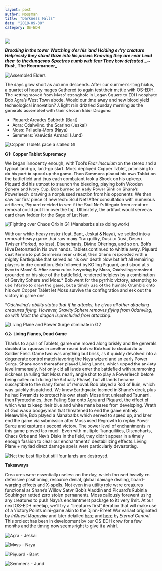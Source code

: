 ```yaml
---
layout: post
author: Mossman
title: "Darkness Falls"
date: "2019-09-30"
category: OS-EDH
---
```


![](/assets/images/banners/gravity-sphere.jpg)

**_Brooding in the tower_**
**_Watching o'er his land_**
**_Holding ev'ry creature_**
**_Helplessly they stand_**
**_Gaze into his prisms_**
**_Knowing they are near_**
**_Lead them to the dungeons_**
**_Spectres numb with fear_**
**_They bow defeated_**
**_
~ Rush, The Necromancer_**

![*Assembled Elders*](/assets/images/2019/09/dracos.jpg)

The days grow short as autumn descends. After our summer’s-long hiatus, a quartet of hearty mages Gathered to again test their mettle with OS-EDH. The setting moved from Moss’ stronghold in Logan Square to EDH neophyte Bob Agra’s West Town abode. Would our time away and new blood yield technological innovation? A light rain drizzled Sunday morning as the generals assembled with their chosen Elder Dragons:

- Piquard: Arcades Sabboth (Bant)
- Agra: Odahviing, the Soaring (Jeskai)
- Moss: Palladia-Mors (Naya)
- Semmens: Vaevictis Asmadi (Jund)

![*Copper Tablets pace a stalled G1*](/assets/images/2019/09/G1-stalled.jpg)

**G1: Copper Tablet Supremacy**

We began innocently enough, with Tool’s _Fear Inoculum_ on the stereo and a typical land-go, land-go start. Moss deployed Copper Tablet, promising to do his part to speed up the game. Then Semmens placed his own Tablet on the battlefield and thus each combatant took a Shock on his upkeep. Piquard did his utmost to staunch the bleeding, playing both Wooden Sphere and Ivory Cup. Bob burned an early Power Sink on Shane’s Powerleech, drawing a nonplussed reaction from his opponents. We then saw our first piece of new tech: Soul Net! After consultation with numerous artificers, Piquard decided to see if the Soul Net’s lifegain from creature removal could put him over the top. Ultimately, the artifact would serve as card draw fodder for the Sage of Lat Nam. 

![*Fighting over Chaos Orb in G1 (Manabarbs also doing work)*](/assets/images/2019/09/G1-1.jpg)

With our white-heavy roster (feat. Bant, Jeskai & Naya), we settled into a removal-heavy game that saw many Tranquility, Dust to Dust, Desert Twister (Forked, no less), Disenchants, Divine Offerings, and so on. Bob’s Hive Detonated in his own hands. Tablets continued to whittle away. Piquard cast Karma to put Semmens near critical, then Shane responded with a mighty Earthquake that served as his own death blow but left all remaining players in dire condition. Bob followed by KO’ing Piquard, and stood at 5 lives to Moss’ 6. After some rules lawyering by Moss, Odahviing remained grounded on his side of the battlefield, rendered helpless by a combination of Gravity Sphere and Moat.\* Bob went for the pyrrhic victory, attempting to use Inferno to draw the game, but a timely use of the humble Crumble onto his own Copper Tablet let Moss survive the conflagration and eek out the victory in game one.

\*_Odahviing’s ability states that if he attacks, he gives all other attacking creatures flying. However, Gravity Sphere removes flying from Odahviing, so with Moat the dragon is precluded from attacking._

![*Living Plane and Power Surge dominate in G2*](/assets/images/2019/09/G2-stalled.jpg)

**G2: Living Planes, Dead Game**

Thanks to a pair of Tablets, game one moved along briskly and the generals decided to squeeze in another round before Bob had to skedaddle to Soldier Field. Game two was anything but brisk, as it quickly devolved into a degenerate control match favoring the Naya wizard and an early Power Surge. Shane soon thereafter played Living Lands, which upped the anxiety level immensely. Not only did all lands enter the battlefield with summoning sickness (a ruling that Moss nearly angle shot to play a Powerleech before being called out during the Actually Phase), but all lands became susceptible to the many forms of removal. Bob played a Rod of Ruin, which was quickly dispatched. We knew Earthquake loomed in Shane’s deck, plus he had Pyramids to protect his own stash. Moss first unleashed Tsunami, then Pyrotechnics, then Falling Star onto Agra and Piquard, the effect of which was to keep their blue and white mana bases from developing. Wrath of God was a boogeyman that threatened to end the game entirely. Meanwhile, Bob played a Manabarbs which served to speed up, and later end the game via submission after Moss used Regrowth to replay Power Surge and capture a second victory. The power level of enchantments in this game proved too much. Even with multiple Tranquilities, Disenchants, Chaos Orbs and Nev’s Disks in the field, they didn’t appear in a timely enough fashion to clear out enchantments' destabilizing effects. Living Plane + myriad direct damage spells were particularly devastating.

![*Not the best flip but still four lands are destroyed.*](/assets/images/2019/09/falling-star.jpg)

**Takeaways**

Creatures were essentially useless on the day, which focused heavily on defensive positioning, resource denial, global damage dealing, board-warping effects and X-spells. Not even in a utility role were creatures functional as Shane’s Willow Satyr, Bob’s Aladdin and Piquard’s Rubinia Soulsinger netted zero stolen permanents. Moss callously forewent using any creatures to push Naya’s enchantment package to its very limit. At our next OS-EDH meetup, we’ll try a “creatures first” iteration that will make use of a Victory Points mini-game akin to the Djinn-Efreet War variant originated by _InQuest Magazine_ and later detailed [here](https://www.eternalcentral.com/so-many-insane-plays-the-djinn-efreet-war/) and [here](https://www.eternalcentral.com/so-many-insane-plays-the-djinn-efreet-war-part-deux/) by _Eternal Central_. This project has been in development by our OS-EDH crew for a few months and the timing now seems right to give it a whirl.

![*Agra - Jeskai*](/assets/images/2019/09/bob-jeskai.jpg)

![*Moss - Naya*](/assets/images/2019/09/moss-naya.jpg)

![*Piquard - Bant*](/assets/images/2019/09/piquard-bant.jpg)

![*Semmens - Jund*](/assets/images/2019/09/semmens-jund.jpg)
